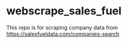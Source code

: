 # webscrape_sales_fuel
This repo is for scraping company data from https://salesfueldata.com/companies-search
